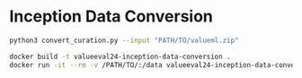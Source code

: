# Inception Data Conversion

```bash
python3 convert_curation.py --input "PATH/TO/valueml.zip"
```

```bash
docker build -t valueeval24-inception-data-conversion .
docker run -it --rm -v /PATH/TO/:/data valueeval24-inception-data-conversion data/valueml.zip
```
